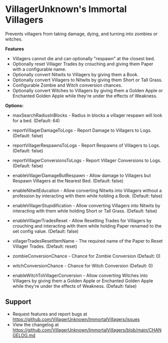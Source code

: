 # VillagerUnknown's Immortal Villagers

Prevents villagers from taking damage, dying, and turning into zombies or witches.

**Features**

* Villagers cannot die and can optionally "respawn" at the closest bed.
* Optionally reset Villager Trades by crouching and giving them Paper with a configurable name.
* Optionally convert Nitwits to Villagers by giving them a Book.
* Optionally convert Villagers to Nitwits by giving them Short or Tall Grass.
* Configurable Zombie and Witch conversion chances.
* Optionally convert Witches to Villagers by giving them a Golden Apple or Enchanted Golden Apple while they're under the effects of Weakness.

**Options:**

* maxSearchRadiusInBlocks - Radius in blocks a villager respawn will look for a bed. (Default: 64)

* reportVillagerDamageToLogs - Report Damage to Villagers to Logs. (Default: false)
* reportVillagerRespawnsToLogs - Report Respawns of Villagers to Logs. (Default: false)
* reportVillagerConversionsToLogs - Report Villager Conversions to Logs. (Default: false)

* enableVillagerDamageButRespawn - Allow damage to Villagers but Respawn Villagers at the Nearest Bed. (Default: false)
* enableNitwitEducation - Allow converting Nitwits into Villagers without a profession by interacting with them while holding a Book. (Default: false)
* enableVillagerStupidification - Allow converting Villagers into Nitwits by interacting with them while holding Short or Tall Grass. (Default: false)
* enableVillagerTradesReset - Allow Resetting Trades for Villagers by crouching and interacting with them while holding Paper renamed to the set config value. (Default: false)
* villagerTradesResetItemName - The required name of the Paper to Reset Villager Trades. (Default: reset)

* zombieConversionChance - Chance for Zombie Conversion (Default: 0)
* witchConversionChance - Chance for Witch Conversion (Default: 0)
* enableWitchToVillagerConversion - Allow converting Witches into Villagers by giving them a Golden Apple or Enchanted Golden Apple while they're under the effects of Weakness. (Default: false)

## Support

- Request features and report bugs at https://github.com/VillagerUnknown/ImmortalVillagers/issues
- View the changelog at https://github.com/VillagerUnknown/ImmortalVillagers/blob/main/CHANGELOG.md